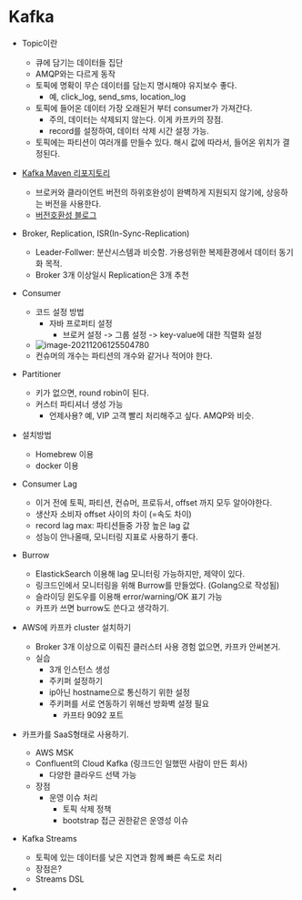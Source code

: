 

# Kafka

- Topic이란
  - 큐에 담기는 데이터들 집단 
  - AMQP와는 다르게 동작
  - 토픽에 명확이 무슨 데이터를 담는지 명시해야 유지보수 좋다. 
    - 예, click_log, send_sms, location_log
  - 토픽에 들어온 데이터 가장 오래된거 부터 consumer가 가져간다. 
    - 주의, 데이터는 삭제되지 않는다. 이게 카프카의 장점. 
    - record를 설정하여, 데이터 삭제 시간 설정 가능.
  - 토픽에는 파티션이 여러개를 만들수 있다. 해시 값에 따라서, 들어온 위치가 결정된다. 
- [Kafka Maven 리포지토리](https://mvnrepository.com/artifact/org.apache.kafka)
  - 브로커와 클라이언트 버전의 하위호완성이 완벽하게 지원되지 않기에, 상응하는 버전을 사용한다.
  - [버전호환성 블로그](https://blog.voidmainvoid.net/193)

- Broker, Replication, ISR(In-Sync-Replication)
  - Leader-Follwer: 분산시스템과 비슷함. 가용성위한 복제환경에서 데이터 동기화 목적.
  - Broker 3개 이상일시 Replication은 3개 추천
- Consumer 
  - 코드 설정 방법
    - 자바 프로퍼티 설정
      - 브로커 설정 -> 그룹 설정 -> key-value에 대한 직렬화 설정
  - ![image-20211206125504780](C:\Users\youwa\IdeaProjects\STUDY-MessageBroker\Kafka-Inflearn\필기.assets\image-20211206125504780.png)
  - 컨슈머의 개수는 파티션의 개수와 같거나 적어야 한다. 
- Partitioner 
  - 키가 없으면, round robin이 된다. 
  - 커스터 파티셔너 생성 가능
    - 언제사용? 예, VIP 고객 빨리 처리해주고 싶다. AMQP와 비슷.
- 설치방법
  - Homebrew 이용
  - docker 이용
- Consumer Lag
  - 이거 전에  토픽, 파티션, 컨슈머, 프로듀서, offset 까지 모두 알아야한다. 
  - 생산자 소비자 offset 사이의 차이  (=속도 차이)
  - record lag max: 파티션들중 가장 높은 lag 값 
  - 성능이 안나올때, 모니터링 지표로 사용하기 좋다. 
- Burrow
  - ElastickSearch 이용해 lag 모니터링 가능하지만, 제약이 있다.
  - 링크드인에서 모니터링을 위해 Burrow를 만들었다. (Golang으로 작성됨)
  - 슬라이딩 윈도우를 이용해 error/warning/OK 표기 가능
  - 카프카 쓰면 burrow도 쓴다고 생각하기.
- AWS에 카프카 cluster 설치하기
  - Broker 3개 이상으로 이뤄진 클러스터 사용 경험 없으면, 카프카 안써본거.
  - 실습 
    - 3개 인스턴스 생성
    - 주키퍼 설정하기 
    - ip아닌 hostname으로 통신하기 위한 설정 
    - 주키퍼를 서로 연동하기 위해선 방화벽 설정 필요 
      - 카프타 9092 포트
- 카프카를 SaaS형태로 사용하기. 
  - AWS MSK
  - Confluent의 Cloud Kafka (링크드인 일했떤 사람이 만든 회사)
    - 다양한 클라우드 선택 가능
  - 장점
    - 운영 이슈 처리 
      - 토픽 삭제 정책 
      - bootstrap 접근 권한같은 운영성 이슈
- Kafka Streams
  - 토픽에 있는 데이터를 낮은 지연과 함께 빠른 속도로 처리
  - 장점은?
  - Streams DSL
- 















